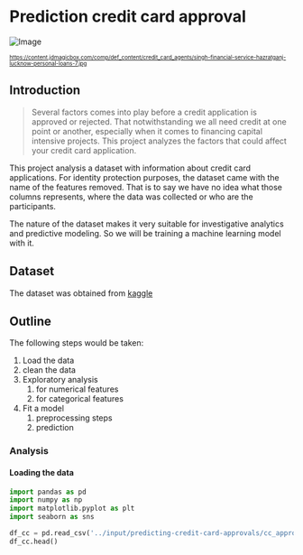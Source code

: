 # Prediction credit card approval

![Image](https://content.jdmagicbox.com/comp/def_content/credit_card_agents/singh-financial-service-hazratganj-lucknow-personal-loans-7.jpg)

<sub><sup>https://content.jdmagicbox.com/comp/def_content/credit_card_agents/singh-financial-service-hazratganj-lucknow-personal-loans-7.jpg</sup></sub>

## Introduction

>Several factors comes into play before a credit application is approved or rejected. That notwithstanding we all need credit at one point or another, especially when it comes to financing  capital intensive projects. This project analyzes the factors that could affect your credit card application.


This project analysis a dataset with information about credit card applications. For identity protection purposes, the dataset came with the name of the features removed. That is to say we have  no idea what those columns represents, where the data was collected or who are the participants.

The nature of the dataset makes it very suitable for investigative analytics and predictive modeling. So we will be training a machine learning model with it.

## Dataset
The dataset was obtained from [kaggle](https://www.kaggle.com/datasets/devzohaib/predicting-credit-card-approvals/download?datasetVersionNumber=1)

## Outline
The following steps would be taken:
1. Load the data
2. clean the data
3. Exploratory analysis
    1. for numerical features
    2. for categorical features
4. Fit a model
    1. preprocessing steps
    2. prediction

### Analysis
#### Loading the data

```python
import pandas as pd
import numpy as np
import matplotlib.pyplot as plt
import seaborn as sns

df_cc = pd.read_csv('../input/predicting-credit-card-approvals/cc_approvals.data',header = None)
df_cc.head()
```